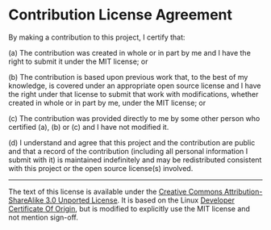 # Contribution License Agreement

By making a contribution to this project, I certify that:

(a) The contribution was created in whole or in part by me and I
    have the right to submit it under the MIT license; or

(b) The contribution is based upon previous work that, to the best
    of my knowledge, is covered under an appropriate open source
    license and I have the right under that license to submit that
    work with modifications, whether created in whole or in part
    by me, under the MIT license; or

(c) The contribution was provided directly to me by some other
    person who certified (a), (b) or (c) and I have not modified
    it.

(d) I understand and agree that this project and the contribution
    are public and that a record of the contribution (including all
    personal information I submit with it) is maintained indefinitely
    and may be redistributed consistent with this project or the open 
    source license(s) involved.
    
---
 
The text of this license is available under the [Creative Commons Attribution-ShareAlike 3.0 Unported License](http://creativecommons.org/licenses/by-sa/3.0/). It is based on the Linux [Developer Certificate Of Origin](http://elinux.org/Developer_Certificate_Of_Origin), but is modified to explicitly use the MIT license and not mention sign-off.
